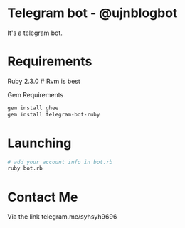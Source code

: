 # Telegram bot - @ujnblogbot
It's a telegram bot.

# Requirements
Ruby 2.3.0 # Rvm is best

Gem Requirements
```bash
gem install ghee
gem install telegram-bot-ruby
```

# Launching
```bash
# add your account info in bot.rb
ruby bot.rb
```

# Contact Me
Via the link telegram.me/syhsyh9696
